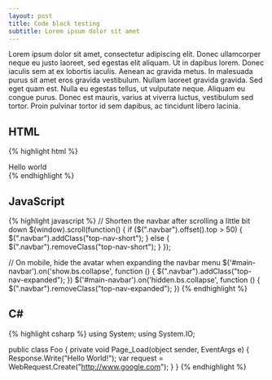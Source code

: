```yaml
---
layout: post
title: Code block testing
subtitle: Lorem ipsum dolor sit amet
---
```


Lorem ipsum dolor sit amet, consectetur adipiscing elit. Donec ullamcorper neque eu justo laoreet, sed egestas elit aliquam. Ut in dapibus lorem. Donec iaculis sem at ex lobortis iaculis. Aenean ac gravida metus. In malesuada purus sit amet eros gravida vestibulum. Nullam laoreet gravida gravida. Sed eget quam est. Nulla eu egestas tellus, ut vulputate neque. Aliquam eu congue purus. Donec est mauris, varius at viverra luctus, vestibulum sed tortor. Proin pulvinar tortor id sem dapibus, ac tincidunt libero lacinia.

## HTML
{% highlight html %}
<div class="foo">
  <span>Hello world</span>
</div>
{% endhighlight %}

## JavaScript

{% highlight javascript %}
// Shorten the navbar after scrolling a little bit down
$(window).scroll(function() {
    if ($(".navbar").offset().top > 50) {
        $(".navbar").addClass("top-nav-short");
    } else {
        $(".navbar").removeClass("top-nav-short");
    }
});

// On mobile, hide the avatar when expanding the navbar menu
$('#main-navbar').on('show.bs.collapse', function () {
  $(".navbar").addClass("top-nav-expanded");
})
$('#main-navbar').on('hidden.bs.collapse', function () {
  $(".navbar").removeClass("top-nav-expanded");
})
{% endhighlight %}

## C# #
{% highlight csharp %}
using System;
using System.IO;

public class Foo
{
  private void Page_Load(object sender, EventArgs e)
  {
    Response.Write("Hello World!");
    var request = WebRequest.Create("http://www.google.com");
  }
}
{% endhighlight %}
